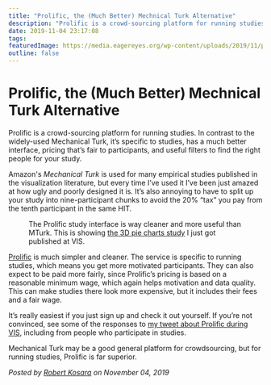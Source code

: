 ```yaml
---
title: "Prolific, the (Much Better) Mechnical Turk Alternative"
description: "Prolific is a crowd-sourcing platform for running studies. In contrast to the widely-used Mechanical Turk, it’s specific to studies, has a much better interface, pricing that’s fair to participants, and useful filters to find the right people for your study."
date: 2019-11-04 23:17:08
tags: 
featuredImage: https://media.eagereyes.org/wp-content/uploads/2019/11/prolific-teaser.png
outline: false
---
```


# Prolific, the (Much Better) Mechnical Turk Alternative

Prolific is a crowd-sourcing platform for running studies. In contrast to the widely-used Mechanical Turk, it’s specific to studies, has a much better interface, pricing that’s fair to participants, and useful filters to find the right people for your study.

Amazon's <em>Mechanical Turk</em> is used for many empirical studies published in the visualization literature, but every time I’ve used it I’ve been just amazed at how ugly and poorly designed it is. It’s also annoying to have to split up your study into nine-participant chunks to avoid the 20% “tax” you pay from the tenth participant in the same HIT.

<figure class="wp-block-image"><img src="https://media.eagereyes.org/wp-content/uploads/2019/11/prolific-study.png" alt="" class="wp-image-12446"/><figcaption>The Prolific study interface is way cleaner and more useful than MTurk. This is showing <a href="https://eagereyes.org/blog/2019/paper-evidence-for-area-as-the-primary-visual-cue-in-pie-charts">the 3D pie charts study</a> I just got published at VIS.</figcaption></figure>

<a href="https://www.prolific.co">Prolific</a> is much simpler and cleaner. The service is specific to running studies, which means you get more motivated participants. They can also expect to be paid more fairly, since Prolific’s pricing is based on a reasonable minimum wage, which again helps motivation and data quality. This can make studies there look more expensive, but it includes their fees and a fair wage.

It’s really easiest if you just sign up and check it out yourself. If you’re not convinced, see some of the responses to <a href="https://twitter.com/eagereyes/status/1187773534745088000">my tweet about Prolific during VIS</a>, including from people who participate in studies.

Mechanical Turk may be a good general platform for crowdsourcing, but for running studies, Prolific is far superior.


_Posted by <a href="/about">Robert Kosara</a> on November 04, 2019_


